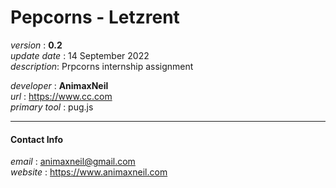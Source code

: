 # Pepcorns - Letzrent  
*version* : **0.2**  
*update date* : 14 September 2022  
*description*: Prpcorns internship assignment  
  
*developer* : **AnimaxNeil**  
*url* : https://www.cc.com  
*primary tool* : pug.js  
  
---
#### Contact Info  
*email* : animaxneil@gmail.com  
*website* : https://www.animaxneil.com  
